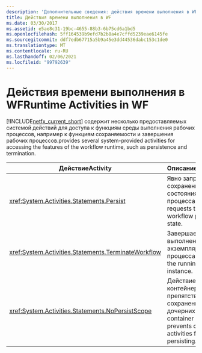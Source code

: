 ```yaml
---
description: 'Дополнительные сведения: действия времени выполнения в WF'
title: Действия времени выполнения в WF
ms.date: 03/30/2017
ms.assetid: e5ae8c31-19bc-4655-88b3-6b75cd6a1bd5
ms.openlocfilehash: 5ff164539b9efd7b2b8a4e7cffd5239eae6145fe
ms.sourcegitcommit: ddf7edb67715a5b9a45e3dd44536dabc153c1de0
ms.translationtype: MT
ms.contentlocale: ru-RU
ms.lasthandoff: 02/06/2021
ms.locfileid: "99792639"
---
```

# <a name="runtime-activities-in-wf"></a><span data-ttu-id="2f580-103">Действия времени выполнения в WF</span><span class="sxs-lookup"><span data-stu-id="2f580-103">Runtime Activities in WF</span></span>

[!INCLUDE[netfx_current_short](../../../includes/netfx-current-short-md.md)] <span data-ttu-id="2f580-104">содержит несколько предоставляемых системой действий для доступа к функциям среды выполнения рабочих процессов, например к функциям сохраняемости и завершения рабочих процессов.</span><span class="sxs-lookup"><span data-stu-id="2f580-104">provides several system-provided activities for accessing the features of the workflow runtime, such as persistence and termination.</span></span>  
  
|<span data-ttu-id="2f580-105">Действие</span><span class="sxs-lookup"><span data-stu-id="2f580-105">Activity</span></span>|<span data-ttu-id="2f580-106">Описание</span><span class="sxs-lookup"><span data-stu-id="2f580-106">Description</span></span>|  
|--------------|-----------------|  
|<xref:System.Activities.Statements.Persist>|<span data-ttu-id="2f580-107">Явно запрашивает сохранение состояния рабочего процесса.</span><span class="sxs-lookup"><span data-stu-id="2f580-107">Explicitly requests that the workflow persist its state.</span></span>|  
|<xref:System.Activities.Statements.TerminateWorkflow>|<span data-ttu-id="2f580-108">Завершает выполнение экземпляра рабочего процесса.</span><span class="sxs-lookup"><span data-stu-id="2f580-108">Terminates the running workflow instance.</span></span>|  
|<xref:System.Activities.Statements.NoPersistScope>|<span data-ttu-id="2f580-109">Действие контейнера, препятствующее сохранению дочерних действий.</span><span class="sxs-lookup"><span data-stu-id="2f580-109">A container activity that prevents child activities from persisting.</span></span>|
